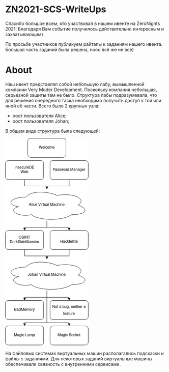 # ZN2021-SCS-WriteUps
Спасибо большое всем, кто участвовал в нашем ивенте на ZeroNights 2021!
Благодаря Вам событие получилось действительно интересным и захватывающим)  

По просьбе участников публикуем райтапы к заданиям нашего ивента. Большая часть заданий была решена, нооо всё же не все)

# About

Наш ивент представлял собой небольшую лабу, вымышленной компании Very Moder Development. Поскольку компания небольшая, серьезной защиты там не было.
Структура лабы подразумевала, что для решения очередного таска необходимо получить доступ к той или иной её части. Всего было 2 крупных узла:  
- хост пользователя Alice;  
- хост пользователя Johan;  

В общем виде структура была следующей:

[![LabStruct](/LabStruct.png "Lab struct")](https://github.com/z0ok/ZN2021-SCS-WriteUps/blob/z0ok_parts/LabStruct.png)  

На файловых системах виртуальных машин располагались подсказки и файлы с заданиями. Для некоторых заданий виртуальные машины обеспечивали связность с внутренними сервисами.
